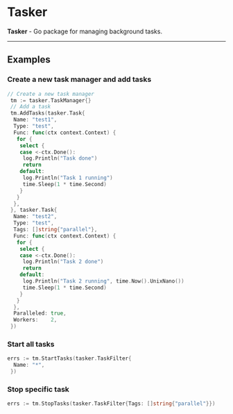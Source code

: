 # Tasker

**Tasker** - Go package for managing background tasks.

---

## Examples

### Create a new task manager and add tasks

```go
// Create a new task manager
 tm := tasker.TaskManager{}
 // Add a task
 tm.AddTasks(tasker.Task{
  Name: "test1",
  Type: "test",
  Func: func(ctx context.Context) {
   for {
    select {
    case <-ctx.Done():
     log.Println("Task done")
     return
    default:
     log.Println("Task 1 running")
     time.Sleep(1 * time.Second)
    }
   }
  },
 }, tasker.Task{
  Name: "test2",
  Type: "test",
  Tags: []string{"parallel"},
  Func: func(ctx context.Context) {
   for {
    select {
    case <-ctx.Done():
     log.Println("Task 2 done")
     return
    default:
     log.Println("Task 2 running", time.Now().UnixNano())
     time.Sleep(1 * time.Second)
    }
   }
  },
  Paralleled: true,
  Workers:    2,
 })
```

### Start all tasks

```go
errs := tm.StartTasks(tasker.TaskFilter{
  Name: "*",
 })
```

### Stop specific task

```go
errs := tm.StopTasks(tasker.TaskFilter{Tags: []string{"parallel"}})
```
